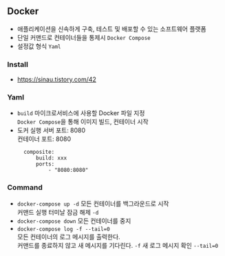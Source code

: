 ## Docker
- 애플리케이션을 신속하게 구축, 테스트 및 배포할 수 있는 소프트웨어 플랫폼
- 단일 커맨드로 컨테이너들을 통제시 `Docker Compose`
- 설정값 형식 `Yaml`

### Install
- https://sinau.tistory.com/42

### Yaml
- `build` 마이크로서비스에 사용할 Docker 파일 지정 <br>
  `Docker Compose`을 통해 이미지 빌드, 컨테이너 시작
- 도커 실행 서버 포트: 8080 <br>
  컨테이너 포트: 8080
  ```
    composite:
        build: xxx
        ports:
            - "8080:8080"
  ```

### Command
- `docker-compose up -d` 모든 컨테이너를 백그라운드로 시작 <br>
                         커맨드 실행 터미날 잠금 해제 `-d`
- `docker-compose down` 모든 컨테이너를 중지
- `docker-compose log -f --tail=0` <br>
  모든 컨테이너의 로그 메시지를 출력한다. <br>
  커맨드를 종료하지 않고 새 메시지를 기다린다. `-f`
  새 로그 메시지 확인 `--tail=0`
    

